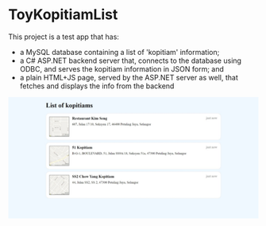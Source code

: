 # ToyKopitiamList

This project is a test app that has:
- a MySQL database containing a list of 'kopitiam' information;
- a C# ASP.NET backend server that, connects to the database using ODBC, and serves the kopitiam information in JSON form; and
- a plain HTML+JS page, served by the ASP.NET server as well, that fetches and displays the info from the backend

![Screenshot of the HTML page, 'List of kopitiams' above three row cards, each showing a place name and its address, some timestamp ago in the corner, and a map thumbnail leftmost in the card. For example, "51 Kopitiam" in "Jalan SS9A/18", "2 minutes ago", and basically the jalan map in the area.](Screenshot.jpeg)
